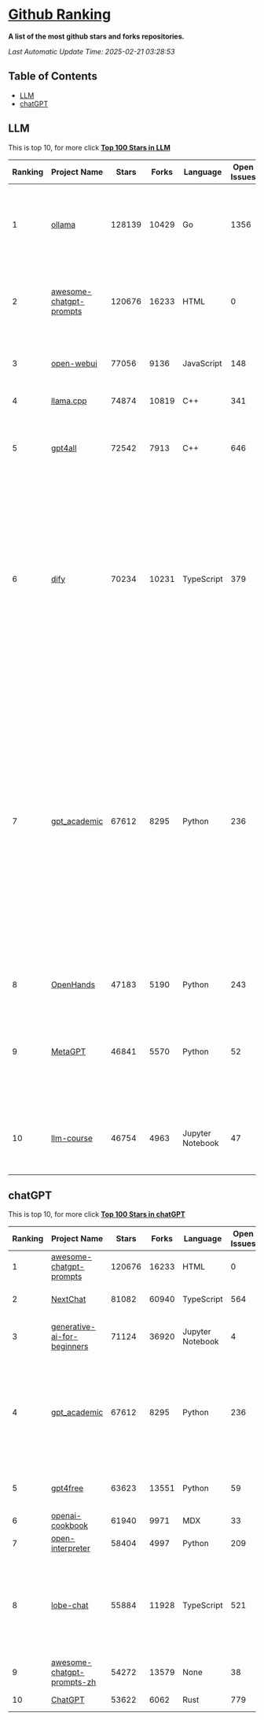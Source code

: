 [Github Ranking](./README.md)
==========

**A list of the most github stars and forks repositories.**

*Last Automatic Update Time: 2025-02-21 03:28:53*

## Table of Contents
 * [LLM](#LLM)
 * [chatGPT](#chatGPT)

## LLM

This is top 10, for more click **[Top 100 Stars in LLM](Top100/LLM.md)**

| Ranking | Project Name | Stars | Forks | Language | Open Issues | Description | Last Commit |
| ------- | ------------ | ----- | ----- | -------- | ----------- | ----------- | ----------- |
| 1 | [ollama](https://github.com/ollama/ollama) | 128139 | 10429 | Go | 1356 | Get up and running with Llama 3.3, DeepSeek-R1, Phi-4, Gemma 2, and other large language models. | 2025-02-21T01:17:32Z |
| 2 | [awesome-chatgpt-prompts](https://github.com/f/awesome-chatgpt-prompts) | 120676 | 16233 | HTML | 0 | This repo includes ChatGPT prompt curation to use ChatGPT and other LLM tools better. | 2025-02-19T13:25:52Z |
| 3 | [open-webui](https://github.com/open-webui/open-webui) | 77056 | 9136 | JavaScript | 148 | User-friendly AI Interface (Supports Ollama, OpenAI API, ...) | 2025-02-20T21:30:29Z |
| 4 | [llama.cpp](https://github.com/ggml-org/llama.cpp) | 74874 | 10819 | C++ | 341 | LLM inference in C/C++ | 2025-02-20T18:55:18Z |
| 5 | [gpt4all](https://github.com/nomic-ai/gpt4all) | 72542 | 7913 | C++ | 646 | GPT4All: Run Local LLMs on Any Device. Open-source and available for commercial use. | 2025-02-21T01:44:28Z |
| 6 | [dify](https://github.com/langgenius/dify) | 70234 | 10231 | TypeScript | 379 | Dify is an open-source LLM app development platform. Dify's intuitive interface combines AI workflow, RAG pipeline, agent capabilities, model management, observability features and more, letting you quickly go from prototype to production. | 2025-02-21T03:13:54Z |
| 7 | [gpt_academic](https://github.com/binary-husky/gpt_academic) | 67612 | 8295 | Python | 236 | 为GPT/GLM等LLM大语言模型提供实用化交互接口，特别优化论文阅读/润色/写作体验，模块化设计，支持自定义快捷按钮&函数插件，支持Python和C++等项目剖析&自译解功能，PDF/LaTex论文翻译&总结功能，支持并行问询多种LLM模型，支持chatglm3等本地模型。接入通义千问, deepseekcoder, 讯飞星火, 文心一言, llama2, rwkv, claude2, moss等。 | 2025-02-12T16:20:25Z |
| 8 | [OpenHands](https://github.com/All-Hands-AI/OpenHands) | 47183 | 5190 | Python | 243 | 🙌 OpenHands: Code Less, Make More | 2025-02-21T01:54:31Z |
| 9 | [MetaGPT](https://github.com/geekan/MetaGPT) | 46841 | 5570 | Python | 52 | 🌟 The Multi-Agent Framework: First AI Software Company, Towards Natural Language Programming | 2025-02-19T13:25:57Z |
| 10 | [llm-course](https://github.com/mlabonne/llm-course) | 46754 | 4963 | Jupyter Notebook | 47 | Course to get into Large Language Models (LLMs) with roadmaps and Colab notebooks. | 2025-01-22T22:32:51Z |


## chatGPT

This is top 10, for more click **[Top 100 Stars in chatGPT](Top100/chatGPT.md)**

| Ranking | Project Name | Stars | Forks | Language | Open Issues | Description | Last Commit |
| ------- | ------------ | ----- | ----- | -------- | ----------- | ----------- | ----------- |
| 1 | [awesome-chatgpt-prompts](https://github.com/f/awesome-chatgpt-prompts) | 120676 | 16233 | HTML | 0 | This repo includes ChatGPT prompt curation to use ChatGPT and other LLM tools better. | 2025-02-19T13:25:52Z |
| 2 | [NextChat](https://github.com/ChatGPTNextWeb/NextChat) | 81082 | 60940 | TypeScript | 564 | ✨ Light and Fast AI Assistant. Support: Web \| iOS \| MacOS \| Android \|  Linux \| Windows | 2025-02-21T00:56:43Z |
| 3 | [generative-ai-for-beginners](https://github.com/microsoft/generative-ai-for-beginners) | 71124 | 36920 | Jupyter Notebook | 4 | 21 Lessons, Get Started Building with Generative AI  🔗 https://microsoft.github.io/generative-ai-for-beginners/ | 2025-02-17T12:57:31Z |
| 4 | [gpt_academic](https://github.com/binary-husky/gpt_academic) | 67612 | 8295 | Python | 236 | 为GPT/GLM等LLM大语言模型提供实用化交互接口，特别优化论文阅读/润色/写作体验，模块化设计，支持自定义快捷按钮&函数插件，支持Python和C++等项目剖析&自译解功能，PDF/LaTex论文翻译&总结功能，支持并行问询多种LLM模型，支持chatglm3等本地模型。接入通义千问, deepseekcoder, 讯飞星火, 文心一言, llama2, rwkv, claude2, moss等。 | 2025-02-12T16:20:25Z |
| 5 | [gpt4free](https://github.com/xtekky/gpt4free) | 63623 | 13551 | Python | 59 | The official gpt4free repository \| various collection of powerful language models \| o3 mini and deepseek r1 | 2025-02-19T16:13:27Z |
| 6 | [openai-cookbook](https://github.com/openai/openai-cookbook) | 61940 | 9971 | MDX | 33 | Examples and guides for using the OpenAI API | 2025-02-20T03:31:57Z |
| 7 | [open-interpreter](https://github.com/OpenInterpreter/open-interpreter) | 58404 | 4997 | Python | 209 | A natural language interface for computers | 2025-01-24T13:02:04Z |
| 8 | [lobe-chat](https://github.com/lobehub/lobe-chat) | 55884 | 11928 | TypeScript | 521 | 🤯 Lobe Chat - an open-source, modern-design AI chat framework. Supports Multi AI Providers( OpenAI / Claude 3 / Gemini / Ollama / Qwen /  DeepSeek), Knowledge Base (file upload / knowledge management / RAG ), Multi-Modals (Vision/TTS/Plugins/Artifacts). One-click FREE deployment of your private ChatGPT/ Claude application. | 2025-02-21T00:28:02Z |
| 9 | [awesome-chatgpt-prompts-zh](https://github.com/PlexPt/awesome-chatgpt-prompts-zh) | 54272 | 13579 | None | 38 | ChatGPT 中文调教指南。各种场景使用指南。学习怎么让它听你的话。 | 2025-01-01T08:34:33Z |
| 10 | [ChatGPT](https://github.com/lencx/ChatGPT) | 53622 | 6062 | Rust | 779 | 🔮 ChatGPT Desktop Application (Mac, Windows and Linux) | 2024-08-29T17:58:11Z |

